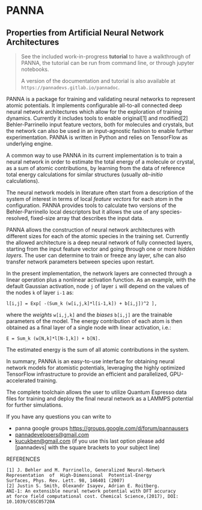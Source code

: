 # PANNA
## Properties from Artificial Neural Network Architectures

> See the included work-in-progress **tutorial** to have a walkthrough of PANNA, 
> the tutorial can be run from command line, or through jupyter notebooks.
> 
> A version of the documentation and tutorial is also available at `https://pannadevs.gitlab.io/pannadoc`.


PANNA is a package for training and validating neural networks to represent atomic potentials. 
It implements configurable all-to-all connected deep neural network architectures 
which allow for the exploration of training dynamics.
Currently it includes tools to enable original[1] and modified[2] Behler-Parrinello input feature vectors,
both for molecules and crystals,
but the network can also be used in an input-agnostic fashion to enable further experimentation.
PANNA is written in Python and relies on TensorFlow as underlying engine.

A common way to use PANNA in its current implementation is 
to train a neural network in order to estimate the total energy of a molecule or crystal, 
as a sum of atomic contributions,
by learning from the data of reference total energy calculations for similar structures (usually *ab-initio* calculations).

The neural network models in literature often start from a description 
of the system of interest in terms of local *feature vectors* for each atom in the configuration.
PANNA provides tools to calculate two versions of the Behler-Parrinello local descriptors but
it allows the use of any species-resolved, fixed-size array that describes the input data.

PANNA allows the construction of neural network architectures with different sizes for each of the atomic species in the training set. 
Currently the allowed architecture is a deep neural network of fully connected layers, 
starting from the input feature vector and going through one or more *hidden layers*. 
The user can determine to train or freeze any layer, s/he can also transfer network parameters between species upon restart.

In the present implementation, the network layers are connected through a linear operation plus a nonlinear activation function. 
As an example, with the default Gaussian activation, node `j` of layer `i` will depend on the values of the nodes `k` of layer `i-1` as:
```
l[i,j] = Exp[ -(Sum_k (w[i,j,k]*l[i-1,k]) + b[i,j])^2 ],
```
where the *weights* `w[i,j,k]` and the *biases* `b[i,j]` are the trainable parameters of the model.
The energy contribution of each atom is then obtained as a final layer of a single node with linear activation, i.e.:
```
E = Sum_k (w[N,k]*l[N-1,k]) + b[N].
```
The estimated energy is the sum of all atomic contributions in the system.

In summary, PANNA is an easy-to-use interface for obtaining neural network models for atomistic potentials, 
 leveraging the highly optimized TensorFlow infrastructure to provide an efficient and parallelized, 
GPU-accelerated training. 

The complete toolchain allows the user to utilize Quantum Espresso data files for training and
deploy the final neural network as a LAMMPS potential for further simulations.

If you have any questions you can write to
  * panna google groups
https://groups.google.com/d/forum/pannausers
  * pannadevelopers@gmail.com
  * kucukben@gmail.com (if you use this last option please add [pannadevs]
with the square brackets to your subject line)


REFERENCES

    [1] J. Behler and M. Parrinello, Generalized Neural-Network
    Representation  of  High-Dimensional  Potential-Energy
    Surfaces, Phys. Rev. Lett. 98, 146401 (2007)
    [2] Justin S. Smith, Olexandr Isayev, Adrian E. Roitberg.
    ANI-1: An extensible neural network potential with DFT accuracy
    at force field computational cost. Chemical Science,(2017), DOI: 10.1039/C6SC05720A
